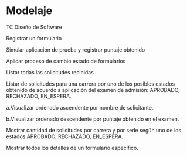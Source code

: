 # Modelaje
TC Diseño de Software
 
Registrar un formulario

Simular aplicación de prueba y registrar puntaje obtenido

Aplicar proceso de cambio estado de formularios

Listar todas las solicitudes recibidas

Listar de solicitudes para una carrera por uno de los posibles estados obtenido de acuerdo a aplicación del examen de admisión: APROBADO, RECHAZADO, EN_ESPERA.

a.Visualizar ordenado ascendente por nombre de solicitante.

b.Visualizar ordenado descendente por puntaje obtenido en el examen.

Mostrar cantidad de solicitudes por carrera y por sede según uno de los estados APROBADO, RECHAZADO, EN_ESPERA.

Mostrar todos los detalles de un formulario específico.
